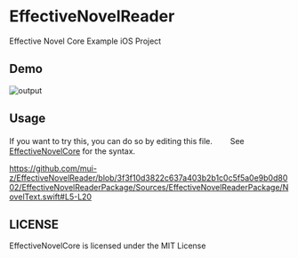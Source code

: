 # EffectiveNovelReader

Effective Novel Core Example iOS Project

## Demo

![output](https://user-images.githubusercontent.com/93278577/194829882-b15ff311-cc4d-4ffc-ba45-ff846183685c.gif)

## Usage

If you want to try this, you can do so by editing this file.　　
See [EffectiveNovelCore](https://github.com/mui-z/EffectiveNovelCore) for the syntax. 

https://github.com/mui-z/EffectiveNovelReader/blob/3f3f10d3822c637a403b2b1c0c5f5a0e9b0d8002/EffectiveNovelReaderPackage/Sources/EffectiveNovelReaderPackage/NovelText.swift#L5-L20

## LICENSE

EffectiveNovelCore is licensed under the MIT License
